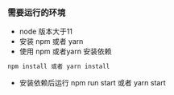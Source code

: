 ### 需要运行的环境
- node 版本大于11
- 安装 npm 或者 yarn
- 使用 npm 或者yarn 安装依赖 
```js
npm install 或者 yarn install
```
- 安装依赖后运行 npm run start 或者 yarn start
